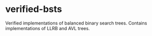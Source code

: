 # verified-bsts
Verified implementations of balanced binary search trees. Contains implementations of LLRB and AVL trees.
